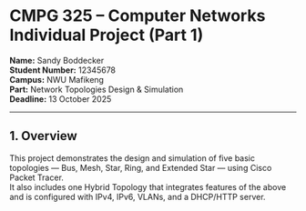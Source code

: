 # CMPG 325 – Computer Networks Individual Project (Part 1)

**Name:** Sandy Boddecker  
**Student Number:** 12345678  
**Campus:** NWU Mafikeng  
**Part:** Network Topologies Design & Simulation  
**Deadline:** 13 October 2025

---

## 1. Overview
This project demonstrates the design and simulation of five basic topologies — Bus, Mesh, Star, Ring, and Extended Star — using Cisco Packet Tracer.  
It also includes one Hybrid Topology that integrates features of the above and is configured with IPv4, IPv6, VLANs, and a DHCP/HTTP server.
